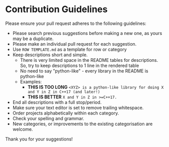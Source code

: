 # Contribution Guidelines
Please ensure your pull request adheres to the following guidelines:

* Please search previous suggestions before making a new one, as yours may be a duplicate.
* Please make an individual pull request for each suggestion.
* Use `ROW TEMPLATE.md` as a template for row or category
* Keep descriptions short and simple.
  - There is very limited space in the README tables for descriptions. So, try to keep descriptions to 1 line in the rendered table
  - No need to say "python-like" - every library in the README is python-like
  - Examples:
    - **THIS IS TOO LONG** `<XYZ> is a python-like library for doing X and Y in Z in C++17 (and later!)`
    - **THIS IS BETTER** `X and Y in Z in >=C++17.`
* End all descriptions with a full stop/period.
* Make sure your text editor is set to remove trailing whitespace.
* Order projects alphabetically within each category.
* Check your spelling and grammar.
* New categories, or improvements to the existing categorisation are welcome.

Thank you for your suggestions!